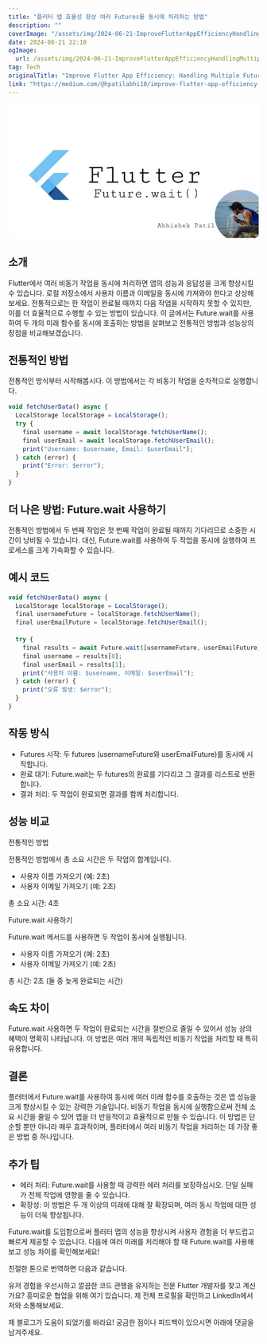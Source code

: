 ```yaml
---
title: "플러터 앱 효율성 향상 여러 Futures를 동시에 처리하는 방법"
description: ""
coverImage: "/assets/img/2024-06-21-ImproveFlutterAppEfficiencyHandlingMultipleFuturesatOnce_0.png"
date: 2024-06-21 22:10
ogImage: 
  url: /assets/img/2024-06-21-ImproveFlutterAppEfficiencyHandlingMultipleFuturesatOnce_0.png
tag: Tech
originalTitle: "Improve Flutter App Efficiency: Handling Multiple Futures at Once"
link: "https://medium.com/@hpatilabhi10/improve-flutter-app-efficiency-handling-multiple-futures-at-once-158836bf2794"
---
```



<img src="/assets/img/2024-06-21-ImproveFlutterAppEfficiencyHandlingMultipleFuturesatOnce_0.png" />

## 소개

Flutter에서 여러 비동기 작업을 동시에 처리하면 앱의 성능과 응답성을 크게 향상시킬 수 있습니다. 로컬 저장소에서 사용자 이름과 이메일을 동시에 가져와야 한다고 상상해보세요. 전통적으로는 한 작업이 완료될 때까지 다음 작업을 시작하지 못할 수 있지만, 이를 더 효율적으로 수행할 수 있는 방법이 있습니다. 이 글에서는 Future.wait를 사용하여 두 개의 미래 함수를 동시에 호출하는 방법을 살펴보고 전통적인 방법과 성능상의 장점을 비교해보겠습니다.

## 전통적인 방법

<div class="content-ad"></div>

전통적인 방식부터 시작해봅시다. 이 방법에서는 각 비동기 작업을 순차적으로 실행합니다.

```js
void fetchUserData() async {
  LocalStorage localStorage = LocalStorage();
  try {
    final username = await localStorage.fetchUserName();
    final userEmail = await localStorage.fetchUserEmail();
    print("Username: $username, Email: $userEmail");
  } catch (error) {
    print("Error: $error");
  }
}
```

## 더 나은 방법: Future.wait 사용하기

전통적인 방법에서 두 번째 작업은 첫 번째 작업이 완료될 때까지 기다리므로 소중한 시간이 낭비될 수 있습니다. 대신, Future.wait를 사용하여 두 작업을 동시에 실행하여 프로세스를 크게 가속화할 수 있습니다.

<div class="content-ad"></div>

## 예시 코드

```js
void fetchUserData() async {
  LocalStorage localStorage = LocalStorage();
  final usernameFuture = localStorage.fetchUserName();
  final userEmailFuture = localStorage.fetchUserEmail();

  try {
    final results = await Future.wait([usernameFuture, userEmailFuture]);
    final username = results[0];
    final userEmail = results[1];
    print("사용자 이름: $username, 이메일: $userEmail");
  } catch (error) {
    print("오류 발생: $error");
  }
}
```

## 작동 방식

- Futures 시작: 두 futures (usernameFuture와 userEmailFuture)를 동시에 시작합니다.
- 완료 대기: Future.wait는 두 futures의 완료를 기다리고 그 결과를 리스트로 반환합니다.
- 결과 처리: 두 작업이 완료되면 결과를 함께 처리합니다.

<div class="content-ad"></div>

## 성능 비교

전통적인 방법

전통적인 방법에서 총 소요 시간은 두 작업의 합계입니다.

- 사용자 이름 가져오기 (예: 2초)
- 사용자 이메일 가져오기 (예: 2초)

<div class="content-ad"></div>

총 소요 시간: 4초

Future.wait 사용하기

Future.wait 메서드를 사용하면 두 작업이 동시에 실행됩니다.

- 사용자 이름 가져오기 (예: 2초)
- 사용자 이메일 가져오기 (예: 2초)

<div class="content-ad"></div>

총 시간: 2초 (둘 중 늦게 완료되는 시간)

## 속도 차이

Future.wait 사용하면 두 작업이 완료되는 시간을 절반으로 줄일 수 있어서 성능 상의 혜택이 명확히 나타납니다. 이 방법은 여러 개의 독립적인 비동기 작업을 처리할 때 특히 유용합니다.

## 결론

<div class="content-ad"></div>

플러터에서 Future.wait를 사용하여 동시에 여러 미래 함수를 호출하는 것은 앱 성능을 크게 향상시킬 수 있는 강력한 기술입니다. 비동기 작업을 동시에 실행함으로써 전체 소요 시간을 줄일 수 있어 앱을 더 반응적이고 효율적으로 만들 수 있습니다. 이 방법은 단순할 뿐만 아니라 매우 효과적이며, 플러터에서 여러 비동기 작업을 처리하는 데 가장 좋은 방법 중 하나입니다.

## 추가 팁

- 에러 처리: Future.wait를 사용할 때 강력한 에러 처리를 보장하십시오. 단일 실패가 전체 작업에 영향을 줄 수 있습니다.
- 확장성: 이 방법은 두 개 이상의 미래에 대해 잘 확장되며, 여러 동시 작업에 대한 성능이 더욱 향상됩니다.

Future.wait를 도입함으로써 플러터 앱의 성능을 향상시켜 사용자 경험을 더 부드럽고 빠르게 제공할 수 있습니다. 다음에 여러 미래를 처리해야 할 때 Future.wait를 사용해보고 성능 차이를 확인해보세요!

<div class="content-ad"></div>

친절한 톤으로 번역하면 다음과 같습니다.

유저 경험을 우선시하고 깔끔한 코드 관행을 유지하는 전문 Flutter 개발자를 찾고 계신가요? 흥미로운 협업을 위해 여기 있습니다. 제 전체 프로필을 확인하고 LinkedIn에서 저와 소통해보세요.

제 블로그가 도움이 되었기를 바라요! 궁금한 점이나 피드백이 있으시면 아래에 댓글을 남겨주세요.